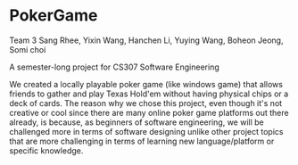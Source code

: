 PokerGame
=========

Team 3 Sang Rhee, Yixin Wang, Hanchen Li, Yuying Wang, Boheon Jeong, Somi choi

A semester-long project for CS307 Software Engineering

We created a locally playable poker game (like windows game) that allows friends to gather and play Texas Hold'em without having physical chips or a deck of cards.
The reason why we chose this project, even though it's not creative or cool since there are many online poker game platforms out there already, is because, as beginners of software engineering, we will be challenged more in terms of software designing unlike other project topics that are more challenging in terms of learning new language/platform or specific knowledge.
